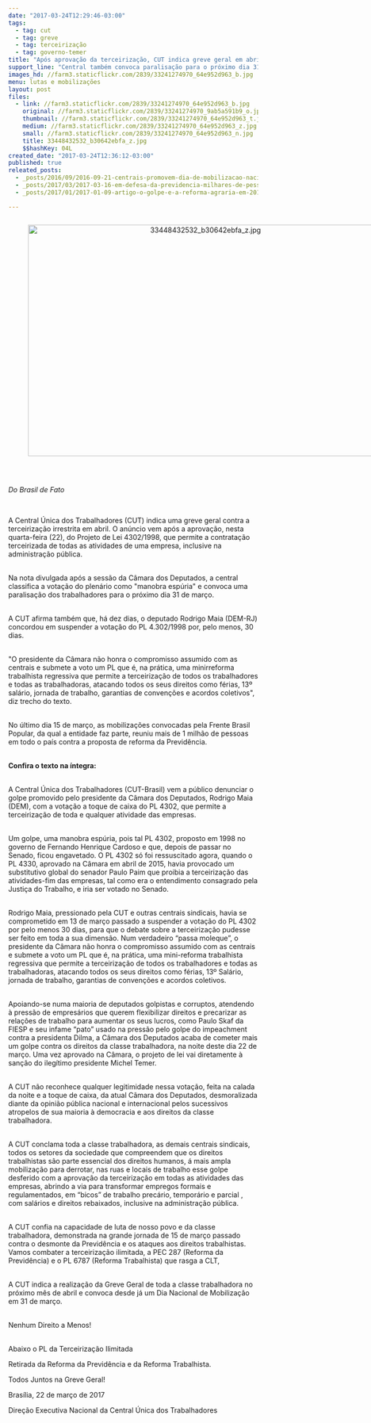 ```yaml
---
date: "2017-03-24T12:29:46-03:00"
tags:
  - tag: cut
  - tag: greve
  - tag: terceirização
  - tag: governo-temer
title: "Após aprovação da terceirização, CUT indica greve geral em abril\n"
support_line: "Central também convoca paralisação para o próximo dia 31 de março contra \"manobra espúria\" da Câmara dos Deputados\n\n"
images_hd: //farm3.staticflickr.com/2839/33241274970_64e952d963_b.jpg
menu: lutas e mobilizações
layout: post
files:
  - link: //farm3.staticflickr.com/2839/33241274970_64e952d963_b.jpg
    original: //farm3.staticflickr.com/2839/33241274970_9ab5a591b9_o.jpg
    thumbnail: //farm3.staticflickr.com/2839/33241274970_64e952d963_t.jpg
    medium: //farm3.staticflickr.com/2839/33241274970_64e952d963_z.jpg
    small: //farm3.staticflickr.com/2839/33241274970_64e952d963_n.jpg
    title: 33448432532_b30642ebfa_z.jpg
    $$hashKey: 04L
created_date: "2017-03-24T12:36:12-03:00"
published: true
releated_posts:
  - _posts/2016/09/2016-09-21-centrais-promovem-dia-de-mobilizacao-nacional-na-quinta-22.md
  - _posts/2017/03/2017-03-16-em-defesa-da-previdencia-milhares-de-pessoas-se-manifestam-em-mato-grosso-do-sul.md
  - _posts/2017/01/2017-01-09-artigo-o-golpe-e-a-reforma-agraria-em-2016.md

---
```

<div style="text-align:center">
<figure class="image" style="display:inline-block"><img alt="33448432532_b30642ebfa_z.jpg" height="467" src="//farm3.staticflickr.com/2839/33241274970_64e952d963_b.jpg" width="700" />
<figcaption></figcaption>
</figure>
</div>

<p>&nbsp;</p>

<p><em>Do Brasil de Fato&nbsp;</em></p>

<p>&nbsp;</p>

<p>A Central &Uacute;nica dos Trabalhadores (CUT) indica uma greve geral contra a terceiriza&ccedil;&atilde;o irrestrita em abril. O an&uacute;ncio vem ap&oacute;s a aprova&ccedil;&atilde;o, nesta quarta-feira (22), do Projeto de Lei 4302/1998, que permite a contrata&ccedil;&atilde;o terceirizada de todas as atividades de uma empresa, inclusive na administra&ccedil;&atilde;o p&uacute;blica.</p>

<p><br />
Na nota divulgada ap&oacute;s a sess&atilde;o da C&acirc;mara dos Deputados, a central classifica a vota&ccedil;&atilde;o do plen&aacute;rio como &quot;manobra esp&uacute;ria&quot; e convoca uma paralisa&ccedil;&atilde;o dos trabalhadores para o pr&oacute;ximo dia 31 de mar&ccedil;o.</p>

<p><br />
A CUT afirma tamb&eacute;m que, h&aacute; dez dias, o deputado Rodrigo Maia (DEM-RJ) concordou em suspender a vota&ccedil;&atilde;o do PL 4.302/1998 por, pelo menos, 30 dias.</p>

<p><br />
&quot;O presidente da C&acirc;mara n&atilde;o honra o compromisso assumido com as centrais e submete a voto um PL que &eacute;, na pr&aacute;tica, uma minirreforma trabalhista regressiva que permite a terceiriza&ccedil;&atilde;o de todos os trabalhadores e todas as trabalhadoras, atacando todos os seus direitos como f&eacute;rias, 13&ordm; sal&aacute;rio, jornada de trabalho, garantias de conven&ccedil;&otilde;es e acordos coletivos&quot;, diz trecho do texto.</p>

<p><br />
No &uacute;ltimo dia 15 de mar&ccedil;o, as mobiliza&ccedil;&otilde;es convocadas pela Frente Brasil Popular, da qual a entidade faz parte, reuniu mais de 1 milh&atilde;o de pessoas em todo o pa&iacute;s contra a proposta de reforma da Previd&ecirc;ncia.</p>

<p><br />
<strong>Confira o texto na &iacute;ntegra:</strong></p>

<p><br />
A Central &Uacute;nica dos Trabalhadores (CUT-Brasil) vem a p&uacute;blico denunciar o golpe promovido pelo presidente da C&acirc;mara dos Deputados, Rodrigo Maia (DEM), com a vota&ccedil;&atilde;o a toque de caixa do PL 4302, que permite a terceiriza&ccedil;&atilde;o de toda e qualquer atividade das empresas.</p>

<p><br />
Um golpe, uma manobra esp&uacute;ria, pois tal PL 4302, proposto em 1998 no governo de Fernando Henrique Cardoso e que, depois de passar no Senado, ficou engavetado. O PL 4302 s&oacute; foi ressuscitado agora, quando o PL 4330, aprovado na C&acirc;mara em abril de 2015, havia provocado um substitutivo global do senador Paulo Paim que proibia a terceiriza&ccedil;&atilde;o das atividades-fim das empresas, tal como era o entendimento consagrado pela Justi&ccedil;a do Trabalho, e iria ser votado no Senado.</p>

<p><br />
Rodrigo Maia, pressionado pela CUT e outras centrais sindicais, havia se comprometido em 13 de mar&ccedil;o passado a suspender a vota&ccedil;&atilde;o do PL 4302 por pelo menos 30 dias, para que o debate sobre a terceiriza&ccedil;&atilde;o pudesse ser feito em toda a sua dimens&atilde;o. Num verdadeiro &ldquo;passa moleque&rdquo;, o presidente da C&acirc;mara n&atilde;o honra o compromisso assumido com as centrais e submete a voto um PL que &eacute;, na pr&aacute;tica, uma mini-reforma trabalhista regressiva que permite a terceiriza&ccedil;&atilde;o de todos os trabalhadores e todas as trabalhadoras, atacando todos os seus direitos como f&eacute;rias, 13&ordm; Sal&aacute;rio, jornada de trabalho, garantias de conven&ccedil;&otilde;es e acordos coletivos.</p>

<p><br />
Apoiando-se numa maioria de deputados golpistas e corruptos, atendendo &agrave; press&atilde;o de empres&aacute;rios que querem flexibilizar direitos e precarizar as rela&ccedil;&otilde;es de trabalho para aumentar os seus lucros, como Paulo Skaf da FIESP e seu infame &ldquo;pato&rdquo; usado na press&atilde;o pelo golpe do impeachment contra a presidenta Dilma, a C&acirc;mara dos Deputados acaba de cometer mais um golpe contra os direitos da classe trabalhadora, na noite deste dia 22 de mar&ccedil;o. Uma vez aprovado na C&acirc;mara, o projeto de lei vai diretamente &agrave; san&ccedil;&atilde;o do ileg&iacute;timo presidente Michel Temer.</p>

<p><br />
A CUT n&atilde;o reconhece qualquer legitimidade nessa vota&ccedil;&atilde;o, feita na calada da noite e a toque de caixa, da atual C&acirc;mara dos Deputados, desmoralizada diante da opini&atilde;o p&uacute;blica nacional e internacional pelos sucessivos atropelos de sua maioria &agrave; democracia e aos direitos da classe trabalhadora.</p>

<p><br />
A CUT conclama toda a classe trabalhadora, as demais centrais sindicais, todos os setores da sociedade que compreendem que os direitos trabalhistas s&atilde;o parte essencial dos direitos humanos, &aacute; mais ampla mobiliza&ccedil;&atilde;o para derrotar, nas ruas e locais de trabalho esse golpe desferido com a aprova&ccedil;&atilde;o da terceiriza&ccedil;&atilde;o em todas as atividades das empresas, abrindo a via para transformar empregos formais e regulamentados, em &ldquo;bicos&rdquo; de trabalho prec&aacute;rio, tempor&aacute;rio e parcial , com sal&aacute;rios e direitos rebaixados, inclusive na administra&ccedil;&atilde;o p&uacute;blica.</p>

<p><br />
A CUT confia na capacidade de luta de nosso povo e da classe trabalhadora, demonstrada na grande jornada de 15 de mar&ccedil;o passado contra o desmonte da Previd&ecirc;ncia e os ataques aos direitos trabalhistas. Vamos combater a terceiriza&ccedil;&atilde;o ilimitada, a PEC 287 (Reforma da Previd&ecirc;ncia) e o PL 6787 (Reforma Trabalhista) que rasga a CLT,</p>

<p><br />
A CUT indica a realiza&ccedil;&atilde;o da Greve Geral de toda a classe trabalhadora no pr&oacute;ximo m&ecirc;s de abril e convoca desde j&aacute; um Dia Nacional de Mobiliza&ccedil;&atilde;o em 31 de mar&ccedil;o.</p>

<p><br />
Nenhum Direito a Menos!</p>

<p><br />
Abaixo o PL da Terceiriza&ccedil;&atilde;o Ilimitada</p>

<p>Retirada da Reforma da Previd&ecirc;ncia e da Reforma Trabalhista.</p>

<p>Todos Juntos na Greve Geral!</p>

<p>Bras&iacute;lia, 22 de mar&ccedil;o de 2017</p>

<p>Dire&ccedil;&atilde;o Executiva Nacional da Central &Uacute;nica dos Trabalhadores</p>
